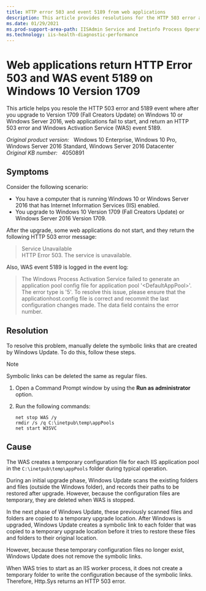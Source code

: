 ```yaml
---
title: HTTP error 503 and event 5189 from web applications
description: This article provides resolutions for the HTTP 503 error and 5189 event where after you upgrade to Version 1709 (Fall Creators Update) on Windows 10 or Windows Server 2016, web applications fail to start, and return an HTTP 503 error and WAS event 5189.
ms.date: 01/29/2021
ms.prod-support-area-path: IISAdmin Service and Inetinfo Process Operation
ms.technology: iis-health-diagnostic-performance
---
```

# Web applications return HTTP Error 503 and WAS event 5189 on Windows 10 Version 1709

This article helps you resole the HTTP 503 error and 5189 event where after you upgrade to Version 1709 (Fall Creators Update) on Windows 10 or Windows Server 2016, web applications fail to start, and return an HTTP 503 error and  Windows Activation Service (WAS) event 5189.

_Original product version:_ &nbsp; Windows 10 Enterprise, Windows 10 Pro, Windows Server 2016 Standard, Windows Server 2016 Datacenter  
_Original KB number:_ &nbsp; 4050891

## Symptoms

Consider the following scenario:

- You have a computer that is running Windows 10 or Windows Server 2016 that has Internet Information Services (IIS) enabled.
- You upgrade to Windows 10 Version 1709 (Fall Creators Update) or Windows Server 2016 Version 1709.

After the upgrade, some web applications do not start, and they return the following HTTP 503 error message:

> Service Unavailable  
HTTP Error 503. The service is unavailable.

Also, WAS event 5189 is logged in the event log:

> The Windows Process Activation Service failed to generate an application pool config file for application pool '\<DefaultAppPool>'. The error type is '5'. To resolve this issue, please ensure that the applicationhost.config file is correct and recommit the last configuration changes made. The data field contains the error number.

## Resolution

To resolve this problem, manually delete the symbolic links that are created by Windows Update. To do this, follow these steps.

> [!NOTE]
> Symbolic links can be deleted the same as regular files.

1. Open a Command Prompt window by using the **Run as administrator** option.
2. Run the following commands:

    ```console
    net stop WAS /y
    rmdir /s /q C:\inetpub\temp\appPools
    net start W3SVC
    ```

## Cause

The WAS creates a temporary configuration file for each IIS application pool in the `C:\inetpub\temp\appPools` folder during typical operation.

During an initial upgrade phase, Windows Update scans the existing folders and files (outside the Windows folder), and records their paths to be restored after upgrade. However, because the configuration files are temporary, they are deleted when WAS is stopped.

In the next phase of Windows Update, these previously scanned files and folders are copied to a temporary upgrade location. After Windows is upgraded, Windows Update creates a symbolic link to each folder that was copied to a temporary upgrade location before it tries to restore these files and folders to their original location.

However, because these temporary configuration files no longer exist, Windows Update does not remove the symbolic links.

When WAS tries to start as an IIS worker process, it does not create a temporary folder to write the configuration because of the symbolic links. Therefore, Http.Sys returns an HTTP 503 error.
